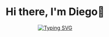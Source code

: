 <div align="center">

# Hi there, I'm Diego👋


[![Typing SVG](https://readme-typing-svg.demolab.com?font=Fira+Code&duration=3000&pause=1000&color=F725E7&center=true&vCenter=true&width=600&lines=%F0%9F%8E%93+Systems+Engineering+student.+;%F0%9F%92%A1Interested+in+software+development.;%F0%9F%92%A1And+interested+in+problem-solving.;%F0%9F%8C%B1Focused+on+clean+and+maintainable+code.;%F0%9F%A4%9D+Open+to+collaboration+and+continuous+improvement.++)](https://git.io/typing-svg)
</div>
